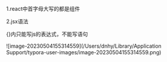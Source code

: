  

1.react中首字母大写的都是组件

2.jsx语法

{}内只能写js的表达式，不能写语句

![image-20230504155314559](/Users/dnhy/Library/Application Support/typora-user-images/image-20230504155314559.png)